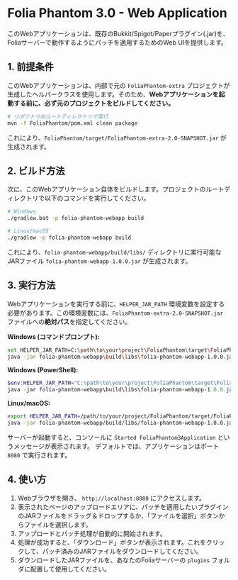 # Folia Phantom 3.0 - Web Application

このWebアプリケーションは、既存のBukkit/Spigot/Paperプラグイン(.jar)を、Foliaサーバーで動作するようにパッチを適用するためのWeb UIを提供します。

## 1. 前提条件

このWebアプリケーションは、内部で元の `FoliaPhantom-extra` プロジェクトが生成したヘルパークラスを使用します。そのため、**Webアプリケーションを起動する前に、必ず元のプロジェクトをビルドしてください。**

```bash
# リポジトリのルートディレクトリで実行
mvn -f FoliaPhantom/pom.xml clean package
```

これにより、`FoliaPhantom/target/FoliaPhantom-extra-2.0-SNAPSHOT.jar` が生成されます。

## 2. ビルド方法

次に、このWebアプリケーション自体をビルドします。プロジェクトのルートディレクトリで以下のコマンドを実行してください。

```bash
# Windows
./gradlew.bat -p folia-phantom-webapp build

# Linux/macOS
./gradlew -p folia-phantom-webapp build
```

これにより、`folia-phantom-webapp/build/libs/` ディレクトリに実行可能なJARファイル `folia-phantom-webapp-1.0.0.jar` が生成されます。

## 3. 実行方法

Webアプリケーションを実行する前に、`HELPER_JAR_PATH` 環境変数を設定する必要があります。この環境変数には、`FoliaPhantom-extra-2.0-SNAPSHOT.jar` ファイルへの**絶対パス**を指定してください。

**Windows (コマンドプロンプト):**
```bash
set HELPER_JAR_PATH=C:\path\to\your\project\FoliaPhantom\target\FoliaPhantom-extra-2.0-SNAPSHOT.jar
java -jar folia-phantom-webapp\build\libs\folia-phantom-webapp-1.0.0.jar
```

**Windows (PowerShell):**
```powershell
$env:HELPER_JAR_PATH="C:\path\to\your\project\FoliaPhantom\target\FoliaPhantom-extra-2.0-SNAPSHOT.jar"
java -jar folia-phantom-webapp\build\libs\folia-phantom-webapp-1.0.0.jar
```

**Linux/macOS:**
```bash
export HELPER_JAR_PATH=/path/to/your/project/FoliaPhantom/target/FoliaPhantom-extra-2.0-SNAPSHOT.jar
java -jar folia-phantom-webapp/build/libs/folia-phantom-webapp-1.0.0.jar
```

サーバーが起動すると、コンソールに `Started FoliaPhantom3Application` というメッセージが表示されます。
デフォルトでは、アプリケーションはポート `8080` で実行されます。

## 4. 使い方

1.  Webブラウザを開き、 `http://localhost:8080` にアクセスします。
2.  表示されたページのアップロードエリアに、パッチを適用したいプラグインのJARファイルをドラッグ＆ドロップするか、「ファイルを選択」ボタンからファイルを選択します。
3.  アップロードとパッチ処理が自動的に開始されます。
4.  処理が成功すると、「ダウンロード」ボタンが表示されます。これをクリックして、パッチ済みのJARファイルをダウンロードしてください。
5.  ダウンロードしたJARファイルを、あなたのFoliaサーバーの `plugins` フォルダに配置して使用してください。
